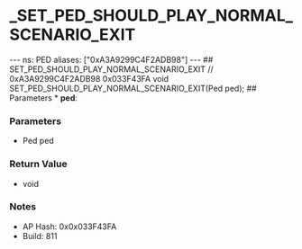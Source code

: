 # _SET_PED_SHOULD_PLAY_NORMAL_SCENARIO_EXIT

--- ns: PED aliases: ["0xA3A9299C4F2ADB98"] --- ## SET_PED_SHOULD_PLAY_NORMAL_SCENARIO_EXIT  // 0xA3A9299C4F2ADB98 0x033F43FA void SET_PED_SHOULD_PLAY_NORMAL_SCENARIO_EXIT(Ped ped);  ## Parameters * **ped**:

### Parameters
* Ped ped

### Return Value
* void

### Notes
* AP Hash: 0x0x033F43FA
* Build: 811


